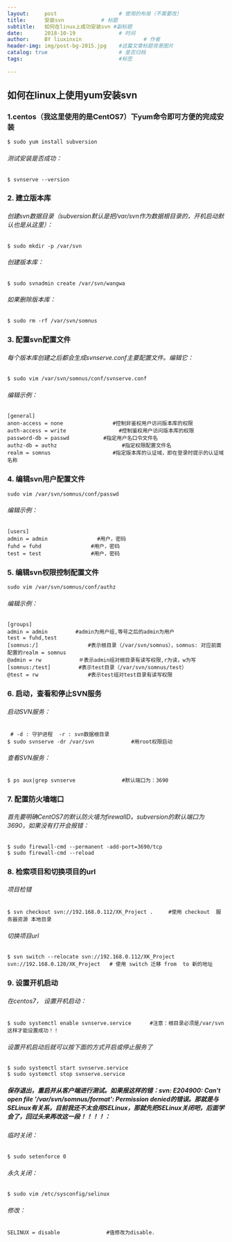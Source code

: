 ```yaml
---
layout:     post                    # 使用的布局（不需要改）
title:      安装svn            # 标题 
subtitle:   如何在linux上成功安装svn #副标题
date:       2018-10-19              # 时间
author:     BY liuxinxin                    # 作者
header-img: img/post-bg-2015.jpg    #这篇文章标题背景图片
catalog: true                       # 是否归档
tags:                               #标签
   
---
```

## 如何在linux上使用yum安装svn
### 1.centos（我这里使用的是CentOS7）下yum命令即可方便的完成安装
```
$ sudo yum install subversion  
```   
###### 测试安装是否成功：  
```
$ svnserve --version
```
### 2. 建立版本库 
###### 创建svn数据目录（subversion默认是把/var/svn作为数据根目录的，开机启动默认也是从这里）：  
```
$ sudo mkdir -p /var/svn  
```
###### 创建版本库：  
```
$ sudo svnadmin create /var/svn/wangwa  
```
###### 如果删除版本库：  
```
$ sudo rm -rf /var/svn/somnus 
``` 
### 3. 配置svn配置文件
###### 每个版本库创建之后都会生成svnserve.conf主要配置文件。编辑它：  
```
$ sudo vim /var/svn/somnus/conf/svnserve.conf  
```
###### 编辑示例：  
```
[general]
anon-access = none                #控制非鉴权用户访问版本库的权限
auth-access = write                 #控制鉴权用户访问版本库的权限
password-db = passwd           #指定用户名口令文件名
authz-db = authz                     #指定权限配置文件名
realm = somnus                    #指定版本库的认证域，即在登录时提示的认证域名称
```
### 4. 编辑svn用户配置文件
```
sudo vim /var/svn/somnus/conf/passwd 
``` 
###### 编辑示例：  
```
[users]
admin = admin                #用户，密码
fuhd = fuhd                #用户，密码
test = test                #用户，密码
```
### 5. 编辑svn权限控制配置文件
```
sudo vim /var/svn/somnus/conf/authz   
```
###### 编辑示例：
```
[groups]
admin = admin         #admin为用户组,等号之后的admin为用户
test = fuhd,test
[somnus:/]                #表示根目录（/var/svn/somnus），somnus: 对应前面配置的realm = somnus
@admin = rw            ＃表示admin组对根目录有读写权限,r为读，w为写
[somnus:/test]         #表示test目录（/var/svn/somnus/test）
@test = rw                #表示test组对test目录有读写权限  
```

### 6. 启动，查看和停止SVN服务
###### 启动SVN服务：  
```  
 # -d : 守护进程  -r : svn数据根目录   
$ sudo svnserve -dr /var/svn            #用root权限启动   
```  
###### 查看SVN服务：  
```
$ ps aux|grep svnserve               #默认端口为：3690
```
### 7. 配置防火墙端口
###### 首先要明确CentOS7的默认防火墙为firewallD。subversion的默认端口为3690，如果没有打开会报错：   
```
$ sudo firewall-cmd --permanent -add-port=3690/tcp
$ sudo firewall-cmd --reload
```

### 8. 检索项目和切换项目的url
###### 项目检错   
```
$ svn checkout svn://192.168.0.112/XK_Project .     #使用 checkout  服务器资源 本地目录
```

###### 切换项目url   
```
$ svn switch --relocate svn://192.168.0.112/XK_Project svn://192.168.0.120/XK_Project   # 使用 switch 迁移 from  to 新的地址
```


### 9. 设置开机启动
###### 在centos7， 设置开机启动：   
```
$ sudo systemctl enable svnserve.service      #注意：根目录必须是/var/svn 这样才能设置成功！！
```
###### 设置开机启动后就可以按下面的方式开启或停止服务了
```
$ sudo systemctl start svnserve.service
$ sudo systemctl stop svnserve.service
```   
##### 保存退出，重启并从客户端进行测试。如果报这样的错：svn: E204900: Can't open file '/var/svn/somnus/format': Permission denied的错误。那就是与SELinux有关系，目前我还不太会用SELinux，那就先把SELinux关闭吧，后面学会了，回过头来再改这一段！！！！：  
###### 临时关闭：   
```
$ sudo setenforce 0
```
###### 永久关闭：  
```
$ sudo vim /etc/sysconfig/selinux
```

###### 修改：  
```
SELINUX = disable               #值修改为disable.
```

